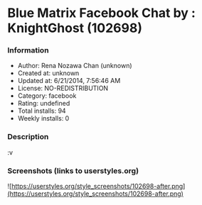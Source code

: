 # Blue Matrix Facebook Chat by : KnightGhost (102698)

### Information
- Author: Rena Nozawa Chan (unknown)
- Created at: unknown
- Updated at: 6/21/2014, 7:56:46 AM
- License: NO-REDISTRIBUTION
- Category: facebook
- Rating: undefined
- Total installs: 94
- Weekly installs: 0


### Description
:v


### Screenshots (links to userstyles.org)
![https://userstyles.org/style_screenshots/102698-after.png](https://userstyles.org/style_screenshots/102698-after.png)


